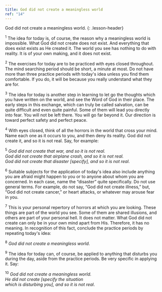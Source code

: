 ```yaml
---
title: God did not create a meaningless world
ref: "14"
---
```


God did not create a meaningless world.
{: .lesson-header}

<sup>1</sup> The idea for today is, of course, the reason why a meaningless world
is impossible. What God did not create does not exist. And everything
that does exist exists as He created it. The world you see has nothing
to do with reality. It is of your own making, and it does not exist.

<sup>2</sup> The exercises for today are to be practiced with eyes closed
throughout. The mind searching period should be short, a minute at most.
Do not have more than three practice periods with today's idea unless
you find them comfortable. If you do, it will be because you really
understand what they are for.

<sup>3</sup> The idea for today is another step in learning to let go the thoughts
which you have written on the world, and see the Word of God in their
place. The early steps in this exchange, which can truly be called
salvation, can be quite difficult and even quite painful. Some of them
will lead you directly into fear. You will not be left there. You will
go far beyond it. Our direction is toward perfect safety and perfect
peace.

<sup>4</sup> With eyes closed, think of all the horrors in the world that cross
your mind. Name each one as it occurs to you, and then deny its reality.
God did not create it, and so it is not real. Say, for example:

<sup>5</sup> *God did not create that war, and so it is not real.<br/>
God did not create that airplane crash, and so it is not real.<br/>
God did not create that disaster \[specify\], and so it is not real*.

<sup>6</sup> Suitable subjects for the application of today's idea also include
anything you are afraid might happen to you or to anyone about whom you
are concerned. In each case, name the “disaster” quite specifically. Do
not use general terms.  For example, do not say, “God did not create
illness,” but, “God did not create cancer,” or heart attacks, or
whatever may arouse fear in you.

<sup>7</sup> This is your personal repertory of horrors at which you are looking.
These things are part of the world you see. Some of them are shared
illusions, and others are part of your personal hell. It does not
matter. What God did not create can only be in your own mind apart from
His. Therefore, it has no meaning. In recognition of this fact, conclude
the practice periods by repeating today's idea:

<sup>8</sup> *God did not create a meaningless world*.

<sup>9</sup> The idea for today can, of course, be applied to anything that
disturbs you during the day, aside from the practice periods. Be very
specific in applying it. Say:

<sup>10</sup> *God did not create a meaningless world.<br/>
He did not create \[specify the situation<br/>
which is disturbing you\], and so it is not real*.

